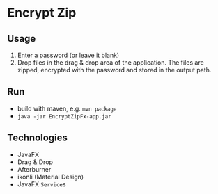 Encrypt Zip
===========

Usage
-----

1. Enter a password (or leave it blank)
2. Drop files in the drag & drop area of the application. The files are zipped,
encrypted with the password and stored in the output path.

Run
---

- build with maven, e.g. `mvn package`
- `java -jar EncryptZipFx-app.jar`

Technologies
------------

- JavaFX
 - Drag & Drop
 - Afterburner
 - ikonli (Material Design)
 - JavaFX `Service`s

